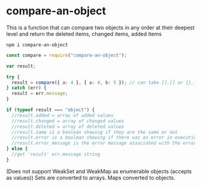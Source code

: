 # compare-an-object

This is a function that can compare two objects in any order at their deepest level and return the deleted items, changed items, added items

```
npm i compare-an-object
```

```js
const compare = require("compare-an-object");

var result;

try {
  result = compare({ a: 4 }, { a: 4, b: 5 }); // can take [],[] or {},{}
} catch (err) {
  result = err.message;
}

if (typeof result === "object") {
  //result.added = array of added values
  //result.changed = array of changed values
  //result.deleted = array of deleted values
  //result.same is a boolean showing if they are the same or not
  //result.error is a boolean showing if there was an error in execution
  //result.error_message is the error message associated with the error
} else {
  //get 'result' err.message string
}
```

(Does not support WeakSet and WeakMap as enumerable objects (accepts as values)) Sets are converted to arrays. Maps converted to objects.
